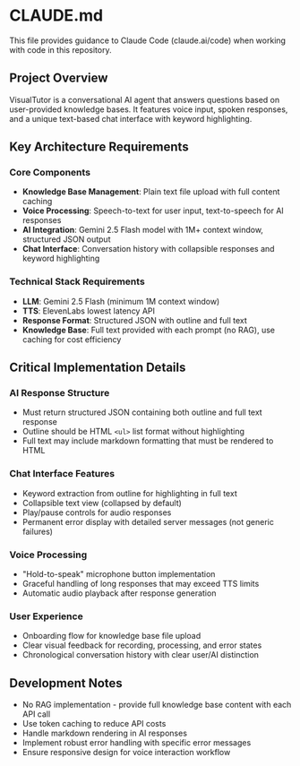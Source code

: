 # CLAUDE.md

This file provides guidance to Claude Code (claude.ai/code) when working with code in this repository.

## Project Overview

VisualTutor is a conversational AI agent that answers questions based on user-provided knowledge bases. It features voice input, spoken responses, and a unique text-based chat interface with keyword highlighting.

## Key Architecture Requirements

### Core Components
- **Knowledge Base Management**: Plain text file upload with full content caching
- **Voice Processing**: Speech-to-text for user input, text-to-speech for AI responses
- **AI Integration**: Gemini 2.5 Flash model with 1M+ context window, structured JSON output
- **Chat Interface**: Conversation history with collapsible responses and keyword highlighting

### Technical Stack Requirements
- **LLM**: Gemini 2.5 Flash (minimum 1M context window)
- **TTS**: ElevenLabs lowest latency API
- **Response Format**: Structured JSON with outline and full text
- **Knowledge Base**: Full text provided with each prompt (no RAG), use caching for cost efficiency

## Critical Implementation Details

### AI Response Structure
- Must return structured JSON containing both outline and full text response
- Outline should be HTML `<ul>` list format without highlighting
- Full text may include markdown formatting that must be rendered to HTML

### Chat Interface Features
- Keyword extraction from outline for highlighting in full text
- Collapsible text view (collapsed by default)
- Play/pause controls for audio responses
- Permanent error display with detailed server messages (not generic failures)

### Voice Processing
- "Hold-to-speak" microphone button implementation
- Graceful handling of long responses that may exceed TTS limits
- Automatic audio playback after response generation

### User Experience
- Onboarding flow for knowledge base file upload
- Clear visual feedback for recording, processing, and error states
- Chronological conversation history with clear user/AI distinction

## Development Notes

- No RAG implementation - provide full knowledge base content with each API call
- Use token caching to reduce API costs
- Handle markdown rendering in AI responses
- Implement robust error handling with specific error messages
- Ensure responsive design for voice interaction workflow